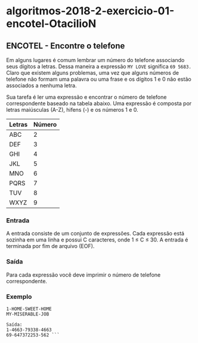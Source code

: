 # algoritmos-2018-2-exercicio-01-encotel-OtacilioN

## ENCOTEL - Encontre o telefone
Em alguns lugares é comum lembrar um número do telefone associando seus dígitos a letras. Dessa maneira a expressão ```MY LOVE``` significa ```69 5683.``` Claro que existem alguns problemas, uma vez que alguns números de telefone não formam uma palavra ou uma frase e os dígitos 1 e 0 não estão associados a nenhuma letra.

Sua tarefa é ler uma expressão e encontrar o número de telefone correspondente baseado na tabela abaixo. Uma expressão é composta por letras maiúsculas (A-Z), hifens (-) e os números 1 e 0.

| Letras | Número |
|--------|--------|
| ABC    | 2      |
| DEF    | 3      |
| GHI    | 4      |
| JKL    | 5      |
| MNO    | 6      |
| PQRS   | 7      |
| TUV    | 8      |
| WXYZ   | 9      |

### Entrada
A entrada consiste de um conjunto de expressões. Cada expressão está sozinha em uma linha e possui C caracteres, onde 1 ≤ C ≤ 30. A entrada é terminada por fim de arquivo (EOF).

### Saída
Para cada expressão você deve imprimir o número de telefone correspondente.

### Exemplo
``` Entrada:
1-HOME-SWEET-HOME
MY-MISERABLE-JOB

Saída:
1-4663-79338-4663
69-647372253-562 ```
